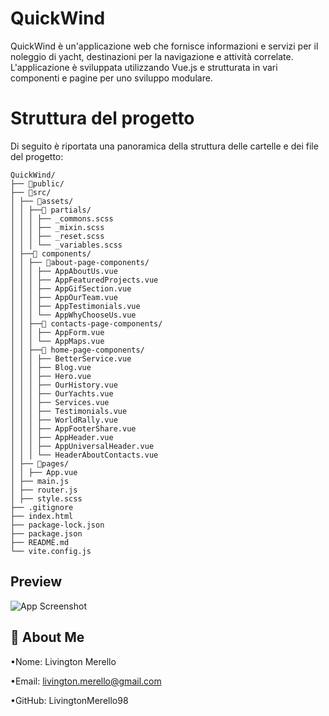 
# QuickWind 

QuickWind è un'applicazione web che fornisce informazioni e servizi per il noleggio di yacht, destinazioni per la navigazione e attività correlate. L'applicazione è sviluppata utilizzando Vue.js e strutturata in vari componenti e pagine per uno sviluppo modulare.

# Struttura del progetto

Di seguito è riportata una panoramica della struttura delle cartelle e dei file del progetto:

    QuickWind/
    ├── 📂public/
    ├── 📂src/
    │ ├── 📂assets/
    │ │ ├──📂 partials/
    │ │ │ ├── _commons.scss
    │ │ │ ├── _mixin.scss
    │ │ │ ├── _reset.scss
    │ │ │ └── _variables.scss
    │ ├──📂 components/
    │ │ ├── 📂about-page-components/
    │ │ │ ├── AppAboutUs.vue
    │ │ │ ├── AppFeaturedProjects.vue
    │ │ │ ├── AppGifSection.vue
    │ │ │ ├── AppOurTeam.vue
    │ │ │ ├── AppTestimonials.vue
    │ │ │ └── AppWhyChooseUs.vue
    │ │ ├──📂 contacts-page-components/
    │ │ │ ├── AppForm.vue
    │ │ │ └── AppMaps.vue
    │ │ ├──📂 home-page-components/
    │ │ │ ├── BetterService.vue
    │ │ │ ├── Blog.vue
    │ │ │ ├── Hero.vue
    │ │ │ ├── OurHistory.vue
    │ │ │ ├── OurYachts.vue
    │ │ │ ├── Services.vue
    │ │ │ ├── Testimonials.vue
    │ │ │ ├── WorldRally.vue
    │ │ │ ├── AppFooterShare.vue
    │ │ │ ├── AppHeader.vue
    │ │ │ ├── AppUniversalHeader.vue
    │ │ │ └── HeaderAboutContacts.vue
    │ ├── 📂pages/
    │ │ ├── App.vue
    │ ├── main.js
    │ ├── router.js
    │ ├── style.scss
    ├── .gitignore
    ├── index.html
    ├── package-lock.json
    ├── package.json
    ├── README.md
    └── vite.config.js
## Preview

![App Screenshot](./public/quickwind.png)


## 🚀 About Me

•Nome: Livington Merello 

•Email: livington.merello@gmail.com

•GitHub: LivingtonMerello98
